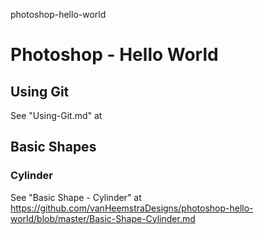 photoshop-hello-world
# Photoshop - Hello World

## Using Git

See "Using-Git.md" at 

## Basic Shapes

### Cylinder

See "Basic Shape - Cylinder" at https://github.com/vanHeemstraDesigns/photoshop-hello-world/blob/master/Basic-Shape-Cylinder.md


